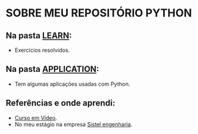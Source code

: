 # SOBRE MEU REPOSITÓRIO PYTHON
 
## Na pasta [LEARN](https://github.com/Mendes1302/Python-Learning/tree/master/Learn):
 * Exercícios resolvidos.
 
## Na pasta [APPLICATION](https://github.com/Mendes1302/Python-Learning/tree/master/Application):
 * Tem algumas aplicações usadas com Python.
  
 ## Referências e onde aprendi:
  * [Curso em Vídeo](https://www.youtube.com/watch?v=nIHq1MtJaKs&list=PLHz_AreHm4dm6wYOIW20Nyg12TAjmMGT-).
  * No meu estágio na empresa [Sistel engenharia](https://sistelengenharia.com.br/).
